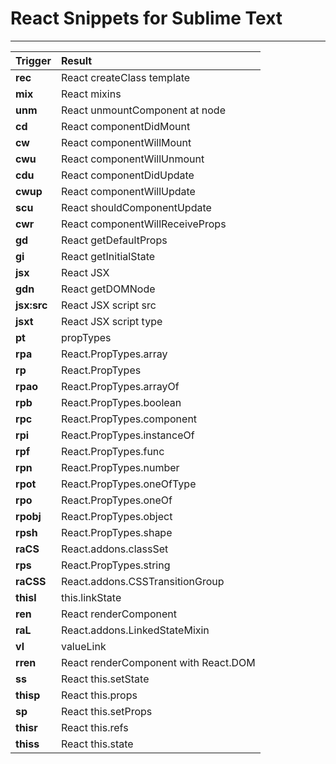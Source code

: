 React Snippets for Sublime Text
=================================
---------------------
Trigger | Result
:------- | :-------
**rec** | React createClass template
**mix** | React mixins
**unm** | React unmountComponent at node
**cd** | React componentDidMount
**cw** | React componentWillMount
**cwu** | React componentWillUnmount
**cdu** | React componentDidUpdate
**cwup** | React componentWillUpdate
**scu** | React shouldComponentUpdate
**cwr** | React componentWillReceiveProps
**gd** | React getDefaultProps
**gi** | React getInitialState
**jsx** | React JSX
**gdn** | React getDOMNode
**jsx:src** | React JSX script src
**jsxt** | React JSX script type
**pt** | propTypes
**rpa** | React.PropTypes.array
**rp** | React.PropTypes
**rpao** | React.PropTypes.arrayOf
**rpb** | React.PropTypes.boolean
**rpc** | React.PropTypes.component
**rpi** | React.PropTypes.instanceOf
**rpf** | React.PropTypes.func
**rpn** | React.PropTypes.number
**rpot** | React.PropTypes.oneOfType
**rpo** | React.PropTypes.oneOf
**rpobj** | React.PropTypes.object
**rpsh** | React.PropTypes.shape
**raCS** | React.addons.classSet
**rps** | React.PropTypes.string
**raCSS** | React.addons.CSSTransitionGroup
**thisl** | this.linkState
**ren** | React renderComponent
**raL** | React.addons.LinkedStateMixin
**vl** | valueLink
**rren** | React renderComponent with React.DOM
**ss** | React this.setState
**thisp** | React this.props
**sp** | React this.setProps
**thisr** | React this.refs
**thiss** | React this.state